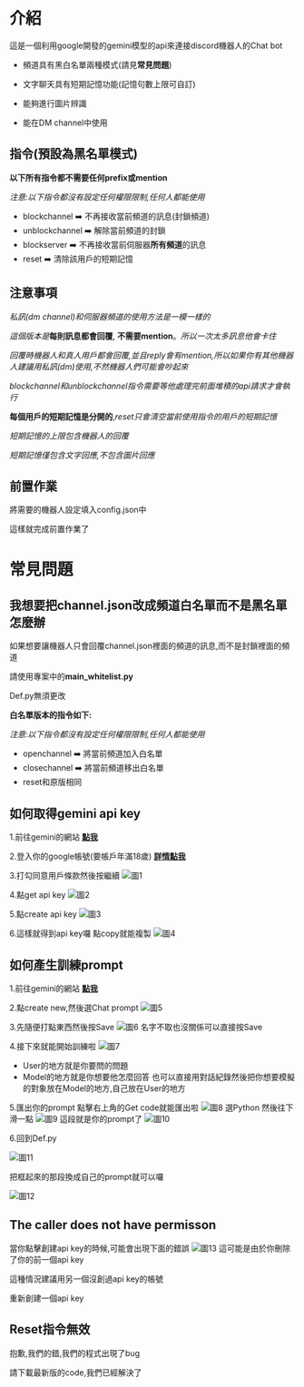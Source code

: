 # 介紹
這是一個利用google開發的gemini模型的api來連接discord機器人的Chat bot

* 頻道具有黑白名單兩種模式(請見**常見問題**)

* 文字聊天具有短期記憶功能(記憶句數上限可自訂)

* 能夠進行圖片辨識

* 能在DM channel中使用

## 指令(預設為黑名單模式)
**以下所有指令都不需要任何prefix或mention**

*注意:以下指令都沒有設定任何權限限制,任何人都能使用*

* blockchannel ➡️ 不再接收當前頻道的訊息(封鎖頻道)
* unblockchannel ➡️ 解除當前頻道的封鎖
* blockserver ➡️ 不再接收當前伺服器**所有頻道**的訊息
* reset ➡️ 清除該用戶的短期記憶
## 注意事項
*私訊(dm channel)和伺服器頻道的使用方法是一模一樣的*

*這個版本是***每則訊息都會回覆**, **不需要mention**。*所以一次太多訊息他會卡住*

*回覆時機器人和真人用戶都會回覆,並且reply會有mention,所以如果你有其他機器人建議用私訊(dm)使用,不然機器人們可能會吵起來*

*blockchannel和unblockchannel指令需要等他處理完前面堆積的api請求才會執行*

**每個用戶的短期記憶是分開的**,*reset只會清空當前使用指令的用戶的短期記憶*

*短期記憶的上限包含機器人的回覆*

*短期記憶僅包含文字回應,不包含圖片回應*
## 前置作業
將需要的機器人設定填入config.json中

這樣就完成前置作業了
# 常見問題
## 我想要把channel.json改成頻道白名單而不是黑名單怎麼辦
如果想要讓機器人只會回覆channel.json裡面的頻道的訊息,而不是封鎖裡面的頻道

請使用專案中的**main_whitelist.py**

Def.py無須更改

**白名單版本的指令如下:**

*注意:以下指令都沒有設定任何權限限制,任何人都能使用*
* openchannel ➡️ 將當前頻道加入白名單
* closechannel ➡️ 將當前頻道移出白名單
* reset和原版相同




## 如何取得gemini api key
1.前往gemini的網站 [**點我**](<https://makersuite.google.com/>)

2.登入你的google帳號(要帳戶年滿18歲) [**詳情點我**](<https://ai.google.dev/available_regions?hl=zh-tw>)

3.打勾同意用戶條款然後按繼續
![圖1](https://media.discordapp.net/attachments/1128696283276783688/1194674355217641512/image.png?ex=65b13632&is=659ec132&hm=4a068bf88e4cac46219dfbc4c80596a784c0e9f2a1bae6f58f09f836dd5f43b2&=&format=webp&quality=lossless&width=1081&height=570)

4.點get api key
![圖2](https://media.discordapp.net/attachments/1128696283276783688/1194675382012624986/image.png?ex=65b13727&is=659ec227&hm=e5a35f34c4dc5b2f558222977076d3d075539895c02219db7f53d77c4d1ac816&=&format=webp&quality=lossless&width=1081&height=562)

5.點create api key
![圖3](https://media.discordapp.net/attachments/1128696283276783688/1194675688846930070/image.png?ex=65b13770&is=659ec270&hm=bba87747b250fa3a6c5774807866428af5721e3fc63f65ceea485a80b24a457b&=&format=webp&quality=lossless&width=1081&height=571)

6.這樣就得到api key囉 點copy就能複製
![圖4](https://media.discordapp.net/attachments/1128696283276783688/1194676224111431831/image.png?ex=65b137ef&is=659ec2ef&hm=8cc21d0ecdf0d428d8d15d052e8494c1597808ecda401848db788ed4c1ba461a&=&format=webp&quality=lossless&width=1081&height=570)


## 如何產生訓練prompt
1.前往gemini的網站 [**點我**](<https://makersuite.google.com/>)

2.點create new,然後選Chat prompt
![圖5](https://media.discordapp.net/attachments/1141922914178977946/1194679445739552818/image.png?ex=65b13aef&is=659ec5ef&hm=04155b8a51654cd61d85d3bcef075bfb3766c64a0d9d1ba61ad9226adb73f765&=&format=webp&quality=lossless&width=1081&height=505)

3.先隨便打點東西然後按Save
![圖6](https://media.discordapp.net/attachments/1141922914178977946/1194679702577758300/image.png?ex=65b13b2d&is=659ec62d&hm=3ed1ae144bdc72472eed173b5d9452f28b640a93f86f3dbdf562bd59e4f0049d&=&format=webp&quality=lossless&width=1081&height=507)
名字不取也沒關係可以直接按Save

4.接下來就能開始訓練啦
![圖7](https://media.discordapp.net/attachments/1141922914178977946/1194680165784096858/image.png?ex=65b13b9b&is=659ec69b&hm=c00c283623122dcae087f1439166c9a24fc54e5ada7e489a6114295c679db89d&=&format=webp&quality=lossless&width=1081&height=507)

* User的地方就是你要問的問題
* Model的地方就是你想要他怎麼回答
也可以直接用對話紀錄然後把你想要模擬的對象放在Model的地方,自己放在User的地方

5.匯出你的prompt
點擊右上角的Get code就能匯出啦
![圖8](https://media.discordapp.net/attachments/1141922914178977946/1194680597700935871/image.png?ex=65b13c02&is=659ec702&hm=e64e5f6a8ac662ec198b5c3c527b884113cee0bf7b8b58d7a8e4242ef133ab00&=&format=webp&quality=lossless&width=1081&height=507)
選Python 然後往下滑一點
![圖9](https://media.discordapp.net/attachments/1141922914178977946/1194680841733935204/image.png?ex=65b13c3c&is=659ec73c&hm=afe977493e77b2c8ada07a176fb9d08e1357251e83eaa99985281b546ff05d68&=&format=webp&quality=lossless&width=1058&height=662)
這段就是你的prompt了
![圖10](https://media.discordapp.net/attachments/1141922914178977946/1194681056675246212/image.png?ex=65b13c70&is=659ec770&hm=2c1790bc3ffd202fc163006dd9edb8a19c254ed42c0b4fccddfefd65aa976a0f&=&format=webp&quality=lossless&width=1073&height=662)

6.回到Def.py

![圖11](https://media.discordapp.net/attachments/1141922914178977946/1194693909532659813/image.png?ex=65b14868&is=659ed368&hm=002956110a0db9196c47fc5a113100235015ead332e76e3a0cf8831a0fd33a86&=&format=webp&quality=lossless&width=1088&height=662)

把框起來的那段換成自己的prompt就可以囉

![圖12](https://media.discordapp.net/attachments/1141922914178977946/1194694334709239858/image.png?ex=65b148cd&is=659ed3cd&hm=f7d67816f2cf8ac10e07f255a52c325499b77b8d631c81084b48286ff2c71517&=&format=webp&quality=lossless&width=1140&height=662)


## The caller does not have permisson
當你點擊創建api key的時候,可能會出現下面的錯誤
![圖13](https://media.discordapp.net/attachments/1141922914178977946/1194873264883892274/image.png?ex=65b1ef72&is=659f7a72&hm=92f15571007a5cde99e807d45ddbd118fb05762539e0f4f0fad04bfefbaff9aa&=&format=webp&quality=lossless&width=1017&height=662)
這可能是由於你刪除了你的前一個api key

這種情況建議用另一個沒創過api key的帳號

重新創建一個api key

## Reset指令無效
抱歉,我們的錯,我們的程式出現了bug

請下載最新版的code,我們已經解決了
